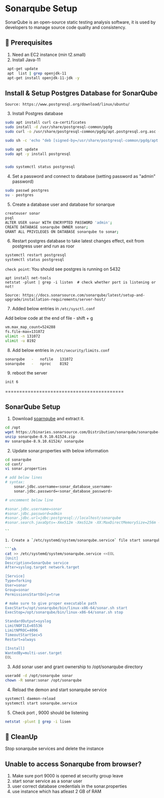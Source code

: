 
# Sonarqube Setup

SonarQube is an open-source static testing analysis software, it is used by developers to manage source code quality and consistency.
## 🧰 Prerequisites
1. Need an EC2 instance (min t2.small)
2. Install Java-11

  ```sh 
   apt-get update   
   apt  list | grep openjdk-11  
   apt-get install openjdk-11-jdk -y   
   ```

## Install & Setup Postgres Database for SonarQube

`Source: https://www.postgresql.org/download/linux/ubuntu/`  

3. Install Postgres database   

  ```sh 
  sudo apt install curl ca-certificates
  sudo install -d /usr/share/postgresql-common/pgdg
  sudo curl -o /usr/share/postgresql-common/pgdg/apt.postgresql.org.asc --fail https://www.postgresql.org/media/keys/ACCC4CF8.asc

  sudo sh -c 'echo "deb [signed-by=/usr/share/postgresql-common/pgdg/apt.postgresql.org.asc] https://apt.postgresql.org/pub/repos/apt $(lsb_release -cs)-pgdg main" > /etc/apt/sources.list.d/pgdg.list'

  sudo apt update
  sudo apt -y install postgresql


  sudo systemctl status postgresql
  ```

4. Set a password and connect to database (setting password as "admin" password)

  ```sh 
  sudo passwd postgres
  su - postgres
  ```

5. Create a database user and database for sonarque 

  ```sh 
  createuser sonar
  psql
  ALTER USER sonar WITH ENCRYPTED PASSWORD 'admin';
  CREATE DATABASE sonarqube OWNER sonar;
  GRANT ALL PRIVILEGES ON DATABASE sonarqube to sonar;
  ``` 

6. Restart postgres database to take latest changes effect, exit from postgress user and run as roor

  ```sh 
  systemctl restart postgresql 
  systemctl status postgresql
  ```
`check point`: You should see postgres is running on 5432
```
apt install net-tools
netstat -plunt | grep -i listen  # check whether port is listening or not!
```

`Source: https://docs.sonarsource.com/sonarqube/latest/setup-and-upgrade/installation-requirements/server-host/ `

7. Added below entries in `/etc/sysctl.conf`

Add below code at the end of file - shift + g

  ```sh 
  vm.max_map_count=524288
  fs.file-max=131072
  ulimit -n 131072
  ulimit -u 8192
  ```

8. Add below entries in `/etc/security/limits.conf`

  ```sh 
  sonarqube   -   nofile   131072
  sonarqube   -   nproc    8192
  ```

9. reboot the server 

  ```sh 
  init 6
  ```
  ==========================================

 ## SonarQube Setup

1. Download [soarnqube](https://www.sonarqube.org/downloads/) and extract it.   
  ```sh 
  cd /opt
  wget https://binaries.sonarsource.com/Distribution/sonarqube/sonarqube-8.9.10.61524.zip
  unzip sonarqube-8.9.10.61524.zip
  mv sonarqube-8.9.10.61524/ sonarqube

  ```

2. Update sonar.properties with below information 

  ```sh
  cd sonarqube
  cd conf/
  vi sonar.properties

  # add below lines
  # syntax:
      sonar.jdbc.username=<sonar_database_username>
      sonar.jdbc.password=<sonar_database_password>
  
  # uncomment below line

  #sonar.jdbc.username=sonar
  #sonar.jdbc.password=admin
  #sonar.jdbc.url=jdbc:postgresql://localhost/sonarqube
  #sonar.search.javaOpts=-Xmx512m -Xms512m -XX:MaxDirectMemorySize=256m -XX:+HeapDumpOnOutOfMemoryError

  ``

1. Create a `/etc/systemd/system/sonarqube.service` file start sonarqube service at the boot time 

  ```sh   
  cat >> /etc/systemd/system/sonarqube.service <<EOL
  [Unit]
  Description=SonarQube service
  After=syslog.target network.target

  [Service]
  Type=forking
  User=sonar
  Group=sonar
  PermissionsStartOnly=true

  # make sure to give proper executable path
  ExecStart=/opt/sonarqube/bin/linux-x86-64/sonar.sh start 
  ExecStop=/opt/sonarqube/bin/linux-x86-64/sonar.sh stop

  StandardOutput=syslog
  LimitNOFILE=65536
  LimitNPROC=4096
  TimeoutStartSec=5
  Restart=always

  [Install]
  WantedBy=multi-user.target
  EOL
  ```

3. Add sonar user and grant ownership to /opt/sonarqube directory 

  ```sh 
  useradd -d /opt/sonarqube sonar
  chown -R sonar:sonar /opt/sonarqube
  ```

4. Reload the demon and start sonarqube service 
  ```sh 
  systemctl daemon-reload 
  systemctl start sonarqube.service 
  ```
5. Check port , 9000 should be listening
  ```sh
  netstat -plunt | grep -i lisen
  ```

## 🧹 CleanUp  

   Stop sonarqube services and delete the instance

 ## Unable to access Sonarqube from browser? 

 1. Make sure port 9000 is opened at security group leave
 2. start sonar service as a sonar user 
 3. user correct database credentials in the sonar.properties
 4. use instance which has atleast 2 GB of RAM
 
